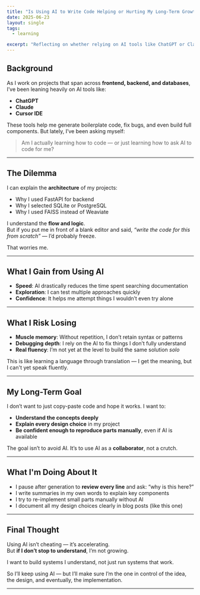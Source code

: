 ```yaml
---
title: "Is Using AI to Write Code Helping or Hurting My Long-Term Growth?"  
date: 2025-06-23  
layout: single  
tags:  
  - learning  

excerpt: "Reflecting on whether relying on AI tools like ChatGPT or Claude for coding helps deepen understanding or hinders the development of true programming skills."  
---
```


## Background  

As I work on projects that span across **frontend, backend, and databases**, I’ve been leaning heavily on AI tools like:  
- **ChatGPT**  
- **Claude**  
- **Cursor IDE**  

These tools help me generate boilerplate code, fix bugs, and even build full components. But lately, I’ve been asking myself:  

> Am I actually learning how to code — or just learning how to ask AI to code for me?  

---

## The Dilemma  

I can explain the **architecture** of my projects:  
- Why I used FastAPI for backend  
- Why I selected SQLite or PostgreSQL  
- Why I used FAISS instead of Weaviate  

I understand the **flow and logic**.  
But if you put me in front of a blank editor and said, *“write the code for this from scratch”* — I’d probably freeze.  

That worries me.  

---

## What I Gain from Using AI  

- **Speed**: AI drastically reduces the time spent searching documentation  
- **Exploration**: I can test multiple approaches quickly  
- **Confidence**: It helps me attempt things I wouldn’t even try alone  

---

## What I Risk Losing  

- **Muscle memory**: Without repetition, I don’t retain syntax or patterns  
- **Debugging depth**: I rely on the AI to fix things I don’t fully understand  
- **Real fluency**: I’m not yet at the level to build the same solution *solo*  

This is like learning a language through translation — I get the meaning, but I can't yet speak fluently.  

---

## My Long-Term Goal  

I don’t want to just copy-paste code and hope it works. I want to:  
- **Understand the concepts deeply**  
- **Explain every design choice** in my project  
- **Be confident enough to reproduce parts manually**, even if AI is available  

The goal isn’t to avoid AI. It’s to use AI as a **collaborator**, not a crutch.  

---

## What I'm Doing About It  

- I pause after generation to **review every line** and ask: “why is this here?”  
- I write summaries in my own words to explain key components  
- I try to re-implement small parts manually without AI  
- I document all my design choices clearly in blog posts (like this one)  

---

## Final Thought  

Using AI isn’t cheating — it’s accelerating.  
But **if I don’t stop to understand**, I’m not growing.  

I want to build systems I understand, not just run systems that work.  

So I’ll keep using AI — but I’ll make sure I’m the one in control of the idea, the design, and eventually, the implementation.  

---
